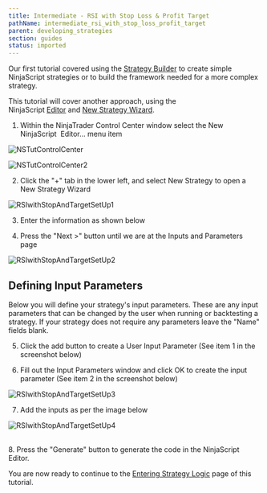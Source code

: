 ```yaml
---
title: Intermediate - RSI with Stop Loss & Profit Target
pathName: intermediate_rsi_with_stop_loss_profit_target
parent: developing_strategies
section: guides
status: imported
---
```


Our first tutorial covered using the [Strategy Builder](strategy_builder) to create simple NinjaScript strategies or to build the framework needed for a more complex strategy.

This tutorial will cover another approach, using the NinjaScript [Editor](editor) and [New Strategy Wizard](ninjascript_wizard.md).

1. Within the NinjaTrader Control Center window select the New NinjaScript  Editor... menu item

![NSTutControlCenter](nstutcontrolcenter.png)

![NSTutControlCenter2](nstutcontrolcenter2.png)

2. Click the "+" tab in the lower left, and select New Strategy to open a New Strategy Wizard

![RSIwithStopAndTargetSetUp1](rsiwithstopandtargetsetup1.png)

3. Enter the information as shown below

4. Press the "Next >" button until we are at the Inputs and Parameters page

![RSIwithStopAndTargetSetUp2](rsiwithstopandtargetsetup2.png)

## Defining Input Parameters

Below you will define your strategy's input parameters. These are any input parameters that can be changed by the user when running or backtesting a strategy. If your strategy does not require any parameters leave the "Name" fields blank.

5. Click the add button to create a User Input Parameter (See item 1 in the screenshot below)

6. Fill out the Input Parameters window and click OK to create the input parameter (See item 2 in the screenshot below)

![RSIwithStopAndTargetSetUp3](rsiwithstopandtargetsetup3.png)

7. Add the inputs as per the image below

![RSIwithStopAndTargetSetUp4](rsiwithstopandtargetsetup4.png)

   
8. Press the "Generate" button to generate the code in the NinjaScript Editor.

You are now ready to continue to the [Entering Strategy Logic](entering_strategy_logic) page of this tutorial.

